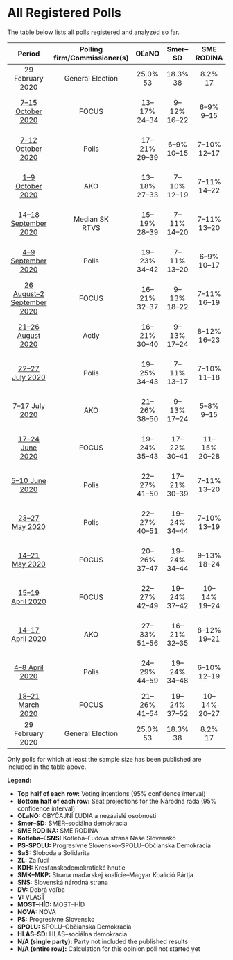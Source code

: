 # All Registered Polls

The table below lists all polls registered and analyzed so far.

| Period     | Polling firm/Commissioner(s) | OĽaNO | Smer–SD | SME RODINA | Kotleba–ĽSNS | PS–SPOLU | SaS | ZĽ | KDH | SMK–MKP | SNS | DV | V | MOST–HÍD | NOVA | PS | SPOLU | HLAS–SD |
|:----------:|:----------------------------:|:--:|:--:|:--:|:--:|:--:|:--:|:--:|:--:|:--:|:--:|:--:|:--:|:--:|:--:|:--:|:--:|:--:|
| 29 February 2020 | General Election | 25.0% <br> 53 | 18.3% <br> 38 | 8.2% <br> 17 | 8.0% <br> 17 | 7.0% <br> 0 | 6.2% <br> 13 | 5.8% <br> 12 | 4.6% <br> 0 | 3.9% <br> 0 | 3.2% <br> 0 | 3.1% <br> 0 | 2.9% <br> 0 | 2.0% <br> 0 | 0.0% <br> 0 | 7.0% <br> 0 | 7.0% <br> 0 | 0.0% <br> 0 |
| [7–15 October 2020](2020-10-15-FOCUS.html) | FOCUS | 13–17% <br> 24–34 | 9–12% <br> 16–22 | 6–9% <br> 9–15 | 8–12% <br> 14–21 | N/A <br> N/A | 9–13% <br> 15–24 | 4–6% <br> 0–12 | 4–7% <br> 0–12 | 2–4% <br> 0 | 1–3% <br> 0 | 1–3% <br> 0 | 1–3% <br> 0 | 2–4% <br> 0 | N/A <br> N/A | 4–7% <br> 0–13 | 0–1% <br> 0 | 16–21% <br> 30–40 |
| [7–12 October 2020](2020-10-12-Polis.html) | Polis | 17–21% <br> 29–39 | 6–9% <br> 10–15 | 7–10% <br> 12–17 | 8–11% <br> 12–21 | N/A <br> N/A | 10–14% <br> 18–24 | 3–5% <br> 0–10 | 3–5% <br> 0–9 | 4–7% <br> 0–13 | N/A <br> N/A | 2–4% <br> 0 | 1–2% <br> 0 | 1–2% <br> 0 | N/A <br> N/A | 4–7% <br> 0–11 | N/A <br> N/A | 19–23% <br> 32–42 |
| [1–9 October 2020](2020-10-09-AKO.html) | AKO | 13–18% <br> 27–33 | 7–10% <br> 12–19 | 7–11% <br> 14–22 | 7–10% <br> 14–18 | N/A <br> N/A | 11–16% <br> 20–29 | 3–6% <br> 0–10 | 2–4% <br> 0 | 2–4% <br> 0 | 2–4% <br> 0 | 2–4% <br> 0 | 1–2% <br> 0 | 1–3% <br> 0 | N/A <br> N/A | 5–8% <br> 10–14 | 1–3% <br> 0 | 16–21% <br> 31–39 |
| [14–18 September 2020](2020-09-18-MedianSK.html) | Median SK <br> RTVS | 15–19% <br> 28–39 | 7–11% <br> 14–20 | 7–11% <br> 13–20 | 7–11% <br> 14–19 | N/A <br> N/A | 10–14% <br> 19–25 | 2–5% <br> 0 | 3–6% <br> 0–11 | 2–3% <br> 0 | 2–4% <br> 0 | 1–3% <br> 0 | 2–4% <br> 0 | N/A <br> N/A | N/A <br> N/A | 5–8% <br> 10–17 | 1–2% <br> 0 | 15–19% <br> 26–35 |
| [4–9 September 2020](2020-09-09-Polis.html) | Polis | 19–23% <br> 34–42 | 7–11% <br> 13–20 | 6–9% <br> 10–17 | 7–10% <br> 13–20 | N/A <br> N/A | 10–14% <br> 18–25 | 3–5% <br> 0–9 | 4–6% <br> 0–11 | 4–7% <br> 0–12 | 1–2% <br> 0 | 2–4% <br> 0 | N/A <br> N/A | 2–4% <br> 0 | N/A <br> N/A | 4–6% <br> 0–10 | N/A <br> N/A | 14–18% <br> 26–34 |
| [26 August–2 September 2020](2020-09-02-FOCUS.html) | FOCUS | 16–21% <br> 32–37 | 9–13% <br> 18–22 | 7–11% <br> 16–19 | 7–10% <br> 14–17 | N/A <br> N/A | 8–12% <br> 17–21 | 3–5% <br> 0 | 3–6% <br> 0 | 2–4% <br> 0 | 2–4% <br> 0 | 1–3% <br> 0 | 1–2% <br> 0 | 1–3% <br> 0 | N/A <br> N/A | 5–7% <br> 10–14 | 0–1% <br> 0 | 14–19% <br> 27–34 |
| [21–26 August 2020](2020-08-26-Actly.html) | Actly | 16–21% <br> 30–40 | 9–13% <br> 17–24 | 8–12% <br> 16–23 | 7–11% <br> 14–20 | N/A <br> N/A | 8–11% <br> 15–21 | 3–5% <br> 0 | 3–6% <br> 0–10 | N/A <br> N/A | 2–4% <br> 0 | 2–4% <br> 0 | 2–4% <br> 0 | N/A <br> N/A | N/A <br> N/A | 4–7% <br> 0–12 | N/A <br> N/A | 15–19% <br> 27–40 |
| [22–27 July 2020](2020-07-27-Polis.html) | Polis | 19–25% <br> 34–43 | 7–11% <br> 13–17 | 7–10% <br> 11–18 | 7–10% <br> 11–17 | N/A <br> N/A | 8–11% <br> 13–19 | 4–6% <br> 0–10 | 3–5% <br> 0–9 | 4–7% <br> 0–13 | 3–5% <br> 0 | 1–2% <br> 0 | 0–2% <br> 0 | 1–2% <br> 0 | N/A <br> N/A | 5–8% <br> 9–15 | N/A <br> N/A | 14–18% <br> 24–33 |
| [7–17 July 2020](2020-07-17-AKO.html) | AKO | 21–26% <br> 38–50 | 9–13% <br> 17–24 | 5–8% <br> 9–15 | 6–10% <br> 12–19 | N/A <br> N/A | 8–11% <br> 15–25 | 3–5% <br> 0–10 | 2–4% <br> 0 | 2–4% <br> 0 | 1–2% <br> 0 | 2–4% <br> 0 | 2–4% <br> 0 | 1–2% <br> 0 | N/A <br> N/A | 4–7% <br> 0–14 | 1–3% <br> 0 | 15–19% <br> 27–37 |
| [17–24 June 2020](2020-06-24-FOCUS.html) | FOCUS | 19–24% <br> 35–43 | 17–22% <br> 30–41 | 11–15% <br> 20–28 | 8–12% <br> 14–23 | N/A <br> N/A | 8–11% <br> 14–20 | 3–5% <br> 0 | 3–6% <br> 0–12 | 3–5% <br> 0 | 1–3% <br> 0 | 2–4% <br> 0 | 1–3% <br> 0 | 1–2% <br> 0 | N/A <br> N/A | 5–8% <br> 0–15 | 0–2% <br> 0 | N/A <br> N/A |
| [5–10 June 2020](2020-06-10-Polis.html) | Polis | 22–27% <br> 41–50 | 17–21% <br> 30–39 | 7–11% <br> 13–20 | 7–11% <br> 14–21 | N/A <br> N/A | 7–11% <br> 13–21 | 4–6% <br> 0–11 | 2–5% <br> 0 | 3–6% <br> 0–11 | 2–5% <br> 0 | 3–5% <br> 0 | N/A <br> N/A | 2–4% <br> 0 | N/A <br> N/A | 5–8% <br> 9–16 | N/A <br> N/A | N/A <br> N/A |
| [23–27 May 2020](2020-05-27-Polis.html) | Polis | 22–27% <br> 40–51 | 19–24% <br> 34–44 | 7–10% <br> 13–19 | 6–9% <br> 11–16 | N/A <br> N/A | 9–13% <br> 16–24 | 3–5% <br> 0–10 | 4–6% <br> 0–11 | 3–6% <br> 0–9 | 1–2% <br> 0 | 2–4% <br> 0 | 1–2% <br> 0 | 2–4% <br> 0 | N/A <br> N/A | 5–8% <br> 9–16 | N/A <br> N/A | N/A <br> N/A |
| [14–21 May 2020](2020-05-21-FOCUS.html) | FOCUS | 20–26% <br> 37–47 | 19–24% <br> 34–44 | 9–13% <br> 18–24 | 8–12% <br> 15–19 | N/A <br> N/A | 6–10% <br> 12–17 | 3–6% <br> 0–10 | 4–6% <br> 0–11 | 3–6% <br> 0 | 1–2% <br> 0 | 1–3% <br> 0 | 1–2% <br> 0 | 1–2% <br> 0 | N/A <br> N/A | 5–8% <br> 9–14 | 0–1% <br> 0 | N/A <br> N/A |
| [15–19 April 2020](2020-04-19-FOCUS.html) | FOCUS | 22–27% <br> 42–49 | 19–24% <br> 37–42 | 10–14% <br> 19–24 | 8–11% <br> 14–18 | 6–9% <br> 0–15 | 5–9% <br> 12–15 | 2–5% <br> 0 | 3–6% <br> 0–9 | 2–4% <br> 0 | 1–3% <br> 0 | 1–2% <br> 0 | 2–3% <br> 0 | 1–3% <br> 0 | N/A <br> N/A | N/A <br> N/A | N/A <br> N/A | N/A <br> N/A |
| [14–17 April 2020](2020-04-17-AKO.html) | AKO | 27–33% <br> 51–56 | 16–21% <br> 32–35 | 8–12% <br> 19–21 | 5–8% <br> 11–13 | N/A <br> N/A | 8–12% <br> 17–20 | 2–4% <br> 0 | 3–5% <br> 0 | 3–6% <br> 0–11 | 1–3% <br> 0 | 1–3% <br> 0 | 1–3% <br> 0 | 0–1% <br> 0 | N/A <br> N/A | 5–8% <br> 0–13 | 0–2% <br> 0 | N/A <br> N/A |
| [4–8 April 2020](2020-04-08-Polis.html) | Polis | 24–29% <br> 44–59 | 19–24% <br> 34–48 | 6–10% <br> 12–19 | 6–9% <br> 11–18 | 6–9% <br> 0–17 | 7–10% <br> 12–19 | 4–6% <br> 0–11 | 3–5% <br> 0–10 | N/A <br> N/A | N/A <br> N/A | N/A <br> N/A | N/A <br> N/A | N/A <br> N/A | N/A <br> N/A | N/A <br> N/A | N/A <br> N/A | N/A <br> N/A |
| [18–21 March 2020](2020-03-21-FOCUS.html) | FOCUS | 21–26% <br> 41–54 | 19–24% <br> 37–52 | 10–14% <br> 20–27 | 6–9% <br> 12–19 | 5–7% <br> 0–15 | 4–7% <br> 0–15 | 4–7% <br> 0–13 | 3–6% <br> 0–11 | 3–5% <br> 0 | 2–5% <br> 0 | 2–4% <br> 0 | 2–4% <br> 0 | 1–2% <br> 0 | N/A <br> N/A | N/A <br> N/A | N/A <br> N/A | N/A <br> N/A |
| 29 February 2020 | General Election | 25.0% <br> 53 | 18.3% <br> 38 | 8.2% <br> 17 | 8.0% <br> 17 | 7.0% <br> 0 | 6.2% <br> 13 | 5.8% <br> 12 | 4.6% <br> 0 | 3.9% <br> 0 | 3.2% <br> 0 | 3.1% <br> 0 | 2.9% <br> 0 | 2.0% <br> 0 | 0.0% <br> 0 | 7.0% <br> 0 | 7.0% <br> 0 | 0.0% <br> 0 |

Only polls for which at least the sample size has been published are included in the table above.

**Legend:**
+ **Top half of each row:** Voting intentions (95% confidence interval)
+ **Bottom half of each row:** Seat projections for the Národná rada (95% confidence interval)
+ **OĽaNO:** OBYČAJNÍ ĽUDIA a nezávislé osobnosti
+ **Smer–SD:** SMER–sociálna demokracia
+ **SME RODINA:** SME RODINA
+ **Kotleba–ĽSNS:** Kotleba–Ľudová strana Naše Slovensko
+ **PS–SPOLU:** Progresívne Slovensko–SPOLU–Občianska Demokracia
+ **SaS:** Sloboda a Solidarita
+ **ZĽ:** Za ľudí
+ **KDH:** Kresťanskodemokratické hnutie
+ **SMK–MKP:** Strana maďarskej koalície–Magyar Koalíció Pártja
+ **SNS:** Slovenská národná strana
+ **DV:** Dobrá voľba
+ **V:** VLASŤ
+ **MOST–HÍD:** MOST–HÍD
+ **NOVA:** NOVA
+ **PS:** Progresívne Slovensko
+ **SPOLU:** SPOLU–Občianska Demokracia
+ **HLAS–SD:** HLAS–sociálna demokracia
+ **N/A (single party):** Party not included the published results
+ **N/A (entire row):** Calculation for this opinion poll not started yet

